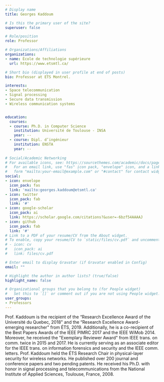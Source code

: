 ```yaml
---
# Display name
title: Georges Kaddoum 

# Is this the primary user of the site?
superuser: false

# Role/position
role: Professor

# Organizations/Affiliations
organizations:
- name: École de technologie supérieure
  url: https://www.etsmtl.ca/

# Short bio (displayed in user profile at end of posts)
bio: Professor at ETS Montrel.

interests:
- Space telecommunication 
- Signal processing 
- Secure data transmission 
- Wireless communication systems 


education:
  courses:
  - course: Ph.D. in Computer Science
    institution: Université de Toulouse - INSA
    year: --
  - course: Dipl. d’ingénieur 
    institution: ENSTA
    year: --
  
# Social/Academic Networking
# For available icons, see: https://sourcethemes.com/academic/docs/page-builder/#icons
#   For an email link, use "fas" icon pack, "envelope" icon, and a link in the
#   form "mailto:your-email@example.com" or "#contact" for contact widget.
social:
- icon: envelope
  icon_pack: fas
  link: 'mailto:georges.kaddoum@etsmtl.ca'
- icon: twitter
  icon_pack: fab
  link: '#'
- icon: google-scholar
  icon_pack: ai
  link: https://scholar.google.com/citations?&user=-6bzf54AAAAJ
- icon: github
  icon_pack: fab
  link: '#'
# Link to a PDF of your resume/CV from the About widget.
# To enable, copy your resume/CV to `static/files/cv.pdf` and uncomment the lines below.
# - icon: cv
#   icon_pack: ai
#   link: files/cv.pdf

# Enter email to display Gravatar (if Gravatar enabled in Config)
email: ""

# Highlight the author in author lists? (true/false)
highlight_name: false

# Organizational groups that you belong to (for People widget)
#   Set this to `[]` or comment out if you are not using People widget.
user_groups:
- Professors
---
```


Prof. Kaddoum is the recipient of the “Research Excellence Award of the Université du Quebec, 2018" and the “Research Excellence Award-emerging researcher" from ÉTS, 2019. Additionally, he is a co-recipient of the Best Papers Awards of the IEEE PIMRC 2017 and the IEEE WiMob 2014. Moreover, he received the "Exemplary Reviewer Award" from IEEE trans. on comm. twice in 2015 and 2017. He is currently serving as an associate editor for the IEEE trans. on information forensics and security and the IEEE comm. letters.
Prof. Kaddoum held the ÉTS Research Chair in physical-layer security for wireless networks. He published over 200 journal and conference papers and two pending patents. He received his Ph.D. with honor in signal processing and telecommunications from the National Institute of Applied Sciences, Toulouse, France, 2008. 